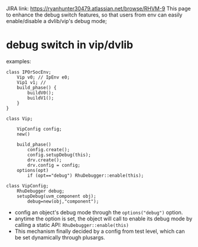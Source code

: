 JIRA link: https://ryanhunter30479.atlassian.net/browse/RHVM-9
This page to enhance the debug switch features, so that users from env can easily enable/disable a dvlib/vip's debug mode;

# debug switch in vip/dvlib
examples:
```
class IPOrSocEnv;
	Vip v0; // IpEnv e0;
	Vip1 v1; //
	build_phase() {
		buildV0();
		buildV1();
	}
}
```


```
class Vip;

	VipConfig config;
	new()

	build_phase()
		config.create();
		config.setupDebug(this);
		drv.create();
		drv.config = config;
	options(opt)
		if (opt=="debug") RhuDebugger::enable(this);

class VipConfig;
	RhuDebugger debug;
	setupDebug(uvm_component obj);
		debug=new(obj,"component");
```



- config an object's debug mode through the `options("debug")` option.
- anytime the option is set, the object will call to enable its debug mode by calling a static API: `RhuDebugger::enable(this)`
- This mechanism finally decided by a config from test level, which can be set dynamically through plusargs.

